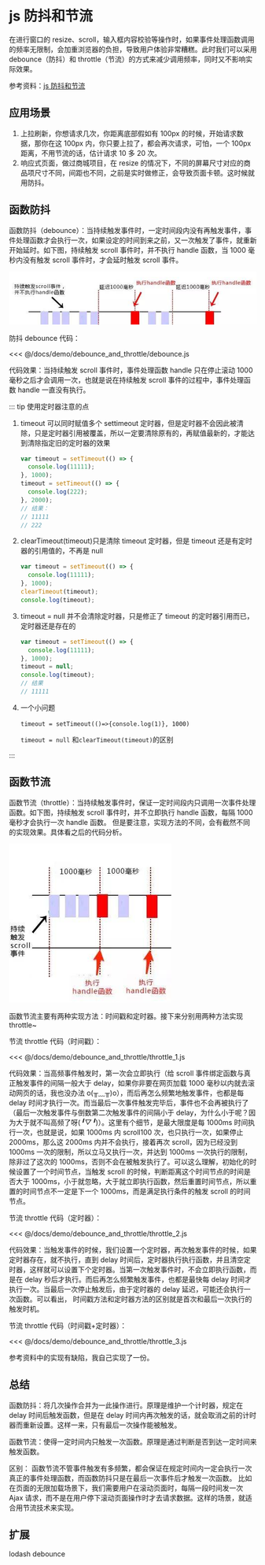 # js 防抖和节流

在进行窗口的 resize、scroll，输入框内容校验等操作时，如果事件处理函数调用的频率无限制，会加重浏览器的负担，导致用户体验非常糟糕。此时我们可以采用 debounce（防抖）和 throttle（节流）的方式来减少调用频率，同时又不影响实际效果。

参考资料：[js 防抖和节流](https://www.cnblogs.com/momo798/p/9177767.html)

## 应用场景

1. 上拉刷新，你想请求几次，你距离底部假如有 100px 的时候，开始请求数据，那你在这 100px 内，你只要上拉了，都会再次请求，可怕，一个 100px 距离，不用节流的话，估计请求 10 多 20 次。
2. 响应式页面，做过商城项目，在 resize 的情况下，不同的屏幕尺寸对应的商品项尺寸不同，间距也不同，之前是实时做修正，会导致页面卡顿。这时候就用防抖。

## 函数防抖

函数防抖（debounce）：当持续触发事件时，一定时间段内没有再触发事件，事件处理函数才会执行一次，如果设定的时间到来之前，又一次触发了事件，就重新开始延时。如下图，持续触发 scroll 事件时，并不执行 handle 函数，当 1000 毫秒内没有触发 scroll 事件时，才会延时触发 scroll 事件。

![函数防抖](./img/debounce_and_throttle/debounce_1.jpg)

防抖 debounce 代码：

<<< @/docs/demo/debounce_and_throttle/debounce.js

代码效果：当持续触发 scroll 事件时，事件处理函数 handle 只在停止滚动 1000 毫秒之后才会调用一次，也就是说在持续触发 scroll 事件的过程中，事件处理函数 handle 一直没有执行。

::: tip 使用定时器注意的点

1. timeout 可以同时赋值多个 settimeout 定时器，但是定时器不会因此被清除，只是定时器引用被覆盖，所以一定要清除原有的，再赋值最新的，才能达到清除指定旧的定时器的效果

   ```js
   var timeout = setTimeout(() => {
     console.log(11111);
   }, 1000);
   timeout = setTimeout(() => {
     console.log(222);
   }, 2000);
   // 结果：
   // 11111
   // 222
   ```

2. clearTimeout(timeout)只是清除 timeout 定时器，但是 timeout 还是有定时器的引用值的，不再是 null

   ```js
   var timeout = setTimeout(() => {
     console.log(11111);
   }, 1000);
   clearTimeout(timeout);
   console.log(timeout);
   ```

3. timeout = null 并不会清除定时器，只是修正了 timeout 的定时器引用而已，定时器还是存在的
   ```js
   var timeout = setTimeout(() => {
     console.log(11111);
   }, 1000);
   timeout = null;
   console.log(timeout);
   // 结果
   // 11111
   ```
4. 一个小问题

   `timeout = setTimeout(()=>{console.log(1)}, 1000)`

   `timeout = null` 和`clearTimeout(timeout)`的区别

:::

## 函数节流

函数节流（throttle）：当持续触发事件时，保证一定时间段内只调用一次事件处理函数。如下图，持续触发 scroll 事件时，并不立即执行 handle 函数，每隔 1000 毫秒才会执行一次 handle 函数。
但是要注意，实现方法的不同，会有截然不同的实现效果。具体看之后的代码分析。

![函数节流](./img/debounce_and_throttle/throttle_1.jpg)

函数节流主要有两种实现方法：时间戳和定时器。接下来分别用两种方法实现 throttle~

节流 throttle 代码（时间戳）：

<<< @/docs/demo/debounce_and_throttle/throttle_1.js

代码效果：当高频事件触发时，第一次会立即执行（给 scroll 事件绑定函数与真正触发事件的间隔一般大于 delay，如果你非要在网页加载 1000 毫秒以内就去滚动网页的话，我也没办法 o(╥﹏╥)o），而后再怎么频繁地触发事件，也都是每 delay 时间才执行一次。而当最后一次事件触发完毕后，事件也不会再被执行了 （最后一次触发事件与倒数第二次触发事件的间隔小于 delay，为什么小于呢？因为大于就不叫高频了呀(_╹▽╹_)）。这里有个细节，是最大限度是每 1000ms 时间执行一次，也就是说，如果 1000ms 内 scroll100 次，也只执行一次，如果停止 2000ms，那么这 2000ms 内并不会执行，接着再次 scroll，因为已经没到 1000ms 一次的限制，所以立马又执行一次，并达到 1000ms 一次执行的限制，除非过了这次的 1000ms，否则不会在被触发执行了。可以这么理解，初始化的时候设置了一个时间节点，当触发 scroll 的时候，判断距离这个时间节点的时间是否大于 1000ms，小于就忽略，大于就立即执行函数，然后重置时间节点，所以重置的时间节点不一定是下一个 1000ms，而是满足执行条件的触发 scroll 的时间节点。

节流 throttle 代码（定时器）：

<<< @/docs/demo/debounce_and_throttle/throttle_2.js

代码效果：当触发事件的时候，我们设置一个定时器，再次触发事件的时候，如果定时器存在，就不执行，直到 delay 时间后，定时器执行执行函数，并且清空定时器，这样就可以设置下个定时器。当第一次触发事件时，不会立即执行函数，而是在 delay 秒后才执行。而后再怎么频繁触发事件，也都是最快每 delay 时间才执行一次。当最后一次停止触发后，由于定时器的 delay 延迟，可能还会执行一次函数。可以看出，
时间戳方法和定时器方法的区别就是首次和最后一次执行的触发时机。

节流 throttle 代码（时间戳+定时器）：

<<< @/docs/demo/debounce_and_throttle/throttle_3.js

参考资料中的实现有缺陷，我自己实现了一份。

## 总结

函数防抖：将几次操作合并为一此操作进行。原理是维护一个计时器，规定在 delay 时间后触发函数，但是在 delay 时间内再次触发的话，就会取消之前的计时器而重新设置。这样一来，只有最后一次操作能被触发。

函数节流：使得一定时间内只触发一次函数。原理是通过判断是否到达一定时间来触发函数。

区别： 函数节流不管事件触发有多频繁，都会保证在规定时间内一定会执行一次真正的事件处理函数，而函数防抖只是在最后一次事件后才触发一次函数。 比如在页面的无限加载场景下，我们需要用户在滚动页面时，每隔一段时间发一次 Ajax 请求，而不是在用户停下滚动页面操作时才去请求数据。这样的场景，就适合用节流技术来实现。

## 扩展

lodash debounce
